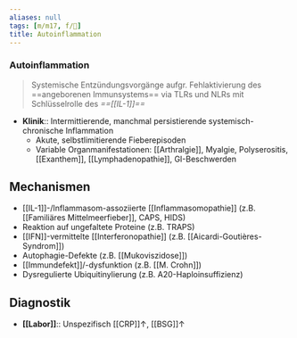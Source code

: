 ```yaml
---
aliases: null
tags: [m/m17, f/💉]
title: Autoinflammation
---
```

### Autoinflammation 
> Systemische Entzündungsvorgänge aufgr. Fehlaktivierung des ==angeborenen Immunsystems== via TLRs und NLRs mit Schlüsselrolle des *==[[IL-1]]==*
- **Klinik**:: Intermittierende, manchmal persistierende systemisch-chronische Inflammation
	- Akute, selbstlimitierende Fieberepisoden
	- Variable Organmanifestationen: [[Arthralgie]], Myalgie, Polyserositis, [[Exanthem]], [[Lymphadenopathie]], GI-Beschwerden

## Mechanismen
- [[IL-1]]-/Inflammasom-assoziierte [[Inflammasomopathie]] (z.B. [[Familiäres Mittelmeerfieber]], CAPS, HIDS)
- Reaktion auf ungefaltete Proteine (z.B. TRAPS)
- [[IFN]]-vermittelte [[Interferonopathie]] (z.B. [[Aicardi-Goutières-Syndrom]])
- Autophagie-Defekte (z.B. [[Mukoviszidose]])
- [[Immundefekt]]/-dysfunktion (z.B. [[M. Crohn]])
- Dysregulierte Ubiquitinylierung (z.B. A20-Haploinsuffizienz)

## Diagnostik
- **[[Labor]]**:: Unspezifisch [[CRP]]↑, [[BSG]]↑